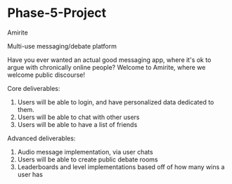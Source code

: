 # Phase-5-Project

Amirite

Multi-use messaging/debate platform

Have you ever wanted an actual good messaging app, where it's ok to argue with chronically online people? Welcome to Amirite, where we welcome public discourse!

Core deliverables:

1. Users will be able to login, and have personalized data dedicated to them.
2. Users will be able to chat with other users
3. Users will be able to have a list of friends

Advanced deliverables:

1. Audio message implementation, via user chats
2. Users will be able to create public debate rooms
3. Leaderboards and level implementations based off of how many wins a user has
